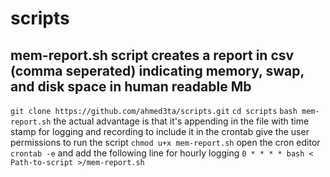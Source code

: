# scripts
## mem-report.sh script creates a report in csv (comma seperated) indicating memory, swap, and disk space in human readable Mb
`git clone https://github.com/ahmed3ta/scripts.git`
`cd scripts`
`bash mem-report.sh`
the actual advantage is that it's appending in the file with time stamp for logging and recording
to include it in the crontab
give the user permissions to run the script
`chmod u+x mem-report.sh`
open the cron editor
`crontab -e`
and add the following line for hourly logging
`0 * * * * bash < Path-to-script >/mem-report.sh`  
